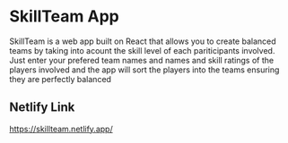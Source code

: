 # SkillTeam App

SkillTeam is a web app built on React that allows you to create balanced teams by taking into acount the skill level of each pariticipants involved. Just enter your prefered team names and names and skill ratings of the players involved and the app will sort the players into the teams ensuring they are perfectly balanced

## Netlify Link

https://skillteam.netlify.app/
